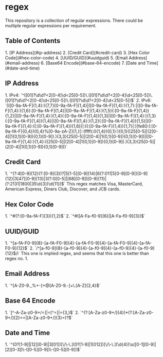 <h1>regex</h1>
This repository is a collection of regular expressions. There could be multiple regular expressions per requirement.

<h2>Table of Contents</h2>
1. [IP Address](#ip-address)
2. [Credit Card](#credit-card)
3. [Hex Color Code](#hex-color-code)
4. [UUID/GUID](#uuidguid)
5. [Email Address](#email-address)
6. [Base64 Encode](#base-64-encode)
7. [Date and Time](#date-and-time)

<h2>IP Address</h2>
1. IPv4: `^([01]?\d\d?<2[0-4]\d<25[0-5])\.([01]?\d\d?<2[0-4]\d<25[0-5])\.([01]?\d\d?<2[0-4]\d<25[0-5])\.([01]?\d\d?<2[0-4]\d<25[0-5])$`
2. IPv6: `(([0-9a-fA-F]{1,4}:){7,7}[0-9a-fA-F]{1,4}|([0-9a-fA-F]{1,4}:){1,7}:|([0-9a-fA-F]{1,4}:){1,6}:[0-9a-fA-F]{1,4}|([0-9a-fA-F]{1,4}:){1,5}(:[0-9a-fA-F]{1,4}){1,2}|([0-9a-fA-F]{1,4}:){1,4}(:[0-9a-fA-F]{1,4}){1,3}|([0-9a-fA-F]{1,4}:){1,3}(:[0-9a-fA-F]{1,4}){1,4}|([0-9a-fA-F]{1,4}:){1,2}(:[0-9a-fA-F]{1,4}){1,5}|[0-9a-fA-F]{1,4}:((:[0-9a-fA-F]{1,4}){1,6})|:((:[0-9a-fA-F]{1,4}){1,7}|:)|fe80:(:[0-9a-fA-F]{0,4}){0,4}%[0-9a-zA-Z]{1,}|::(ffff(:0{1,4}){0,1}:){0,1}((25[0-5]|(2[0-4]|1{0,1}[0-9]){0,1}[0-9]).){3,3}(25[0-5]|(2[0-4]|1{0,1}[0-9]){0,1}[0-9])|([0-9a-fA-F]{1,4}:){1,4}:((25[0-5]|(2[0-4]|1{0,1}[0-9]){0,1}[0-9]).){3,3}(25[0-5]|(2[0-4]|1{0,1}[0-9]){0,1}[0-9]))`

<h2>Credit Card</h2>
1. `^(?:4[0-9]{12}(?:[0-9]{3})?|5[1-5][0-9]{14}|6(?:011|5[0-9][0-9])[0-9]{12}|3[47][0-9]{13}|3(?:0[0-5]|[68][0-9])[0-9]{11}|(?:2131|1800|35\d{3})\d{11})$`
This regex matches Visa, MasterCard, American Express, Diners Club, Discover, and JCB cards.

<h2>Hex Color Code</h2>
1. `^#(?:[0-9a-fA-F]{3}){1,2}$`
2. `^#([A-Fa-f0-9]{6}|[A-Fa-f0-9]{3})$`

<h2>UUID/GUID</h2>
1. `^[a-fA-F0-9]{8}-[a-fA-F0-9]{4}-[a-fA-F0-9]{4}-[a-fA-F0-9]{4}-[a-fA-F0-9]{12}$`
2. `/^[a-f0-9]{8}-[a-f0-9]{4}-[a-f0-9]{4}-[a-f0-9]{4}-[a-f0-9]{12}$/i`
This one is implied regex, and seems that this one is better than regex no. 1.

<h2>Email Address</h2>
1. `^[A-Z0-9._%+-]+@[A-Z0-9.-]+\.[A-Z]{2,4}$`

<h2>Base 64 Encode</h2>
1. `[^-A-Za-z0-9+/=]|=[^=]|={3,}$`
2. `^(?:[A-Za-z0-9+/]{4})*(?:[A-Za-z0-9+/]{2}==|[A-Za-z0-9+/]{3}=)?$`

<h2>Date and Time</h2>
1. `^(0?[1-9]|[12][0-9]|3[01])[\/\-\.](0?[1-9]|1[012])[\/\-\.](\d{4})\s([0-1][0-9]|[2][0-3])\-([0-5][0-9])\-([0-5][0-9])$`